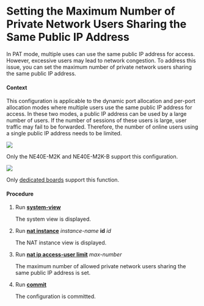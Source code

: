 Setting the Maximum Number of Private Network Users Sharing the Same Public IP Address
======================================================================================

In PAT mode, multiple uses can use the same public IP address for access. However, excessive users may lead to network congestion. To address this issue, you can set the maximum number of private network users sharing the same public IP address.

#### Context

This configuration is applicable to the dynamic port allocation and per-port allocation modes where multiple users use the same public IP address for access. In these two modes, a public IP address can be used by a large number of users. If the number of sessions of these users is large, user traffic may fail to be forwarded. Therefore, the number of online users using a single public IP address needs to be limited.

![](../../../../public_sys-resources/note_3.0-en-us.png) 

Only the NE40E-M2K and NE40E-M2K-B support this configuration.


![](../../../../public_sys-resources/note_3.0-en-us.png) 

Only [dedicated boards](dc_ne_nat_feature_0008.html#EN-US_CONCEPT_0172359138__li1033371595) support this function.



#### Procedure

1. Run [**system-view**](cmdqueryname=system-view)
   
   
   
   The system view is displayed.
2. Run [**nat instance**](cmdqueryname=nat+instance) *instance-name* **id** *id*
   
   
   
   The NAT instance view is displayed.
3. Run [**nat ip access-user limit**](cmdqueryname=nat+ip+access-user+limit) *max-number*
   
   
   
   The maximum number of allowed private network users sharing the same public IP address is set.
4. Run [**commit**](cmdqueryname=commit)
   
   
   
   The configuration is committed.